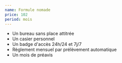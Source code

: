 ```yaml
---
name: Formule nomade
price: 102
period: mois
---
```


- Un bureau sans place attitrée
- Un casier personnel
- Un badge d'accès 24h/24 et 7j/7
- Règlement mensuel par prélèvement automatique
- Un mois de préavis
